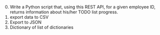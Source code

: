 0. Write a Python script that, using this REST API, for a given employee ID, returns information about his/her TODO list progress.
1. export data to CSV
2. Export to JSON
3. Dictionary of list of dictionaries
